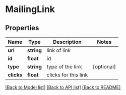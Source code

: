 # MailingLink

## Properties
Name | Type | Description | Notes
------------ | ------------- | ------------- | -------------
**url** | **string** | link of link | 
**id** | **float** | id | 
**type** | **string** | type of the link | [optional] 
**clicks** | **float** | clicks for this link | 

[[Back to Model list]](../README.md#documentation-for-models) [[Back to API list]](../README.md#documentation-for-api-endpoints) [[Back to README]](../README.md)


